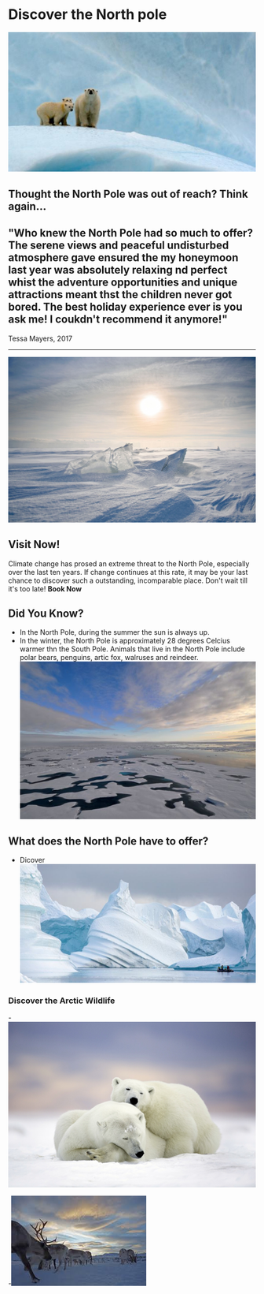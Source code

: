 # Discover the North pole
![Family of polar bears in the North Pole](./static/images/polar-bear-family.jpg)
## Thought the North Pole was out of reach? Think again...

"Who knew the North Pole had so much to offer? The serene views and peaceful undisturbed atmosphere gave ensured the my honeymoon last year was absolutely relaxing nd perfect whist the adventure opportunities and unique attractions meant thst the children never got bored. The best holiday experience ever is you ask me! I coukdn't recommend it anymore!"
-
Tessa Mayers, 2017

---
![Sun shining over the snow](./static/images/north-pole.jpg)

## Visit Now!
Climate change has prosed an extreme threat to the North Pole, especially over the last ten years. If change continues at this rate, it  may be your last chance to discover such a outstanding, incomparable place. Don't wait till it's too late! 
**Book Now**

## Did You Know?
- In the North Pole, during the summer the sun is always up.
- In the winter, the North Pole is approximately 28 degrees Celcius warmer thn the South Pole.
Animals that live in the North Pole include polar bears, penguins, artic fox, walruses and reindeer.
![Cracking Arctic ice under the North Pole sun](./static/images/cracking-ice.jpg)

## What does the North Pole have to offer?
- Dicover 
![series of tall ice bergs in the North Pole](./static/images/north-pole-icebergs.jpg)

### Discover the Arctic Wildlife

-![Two polar bears laying in the snow](./static/images/gg-polar-bears.jpg)

-![Large group of reindeer](./static/images/reindeers.jpg)